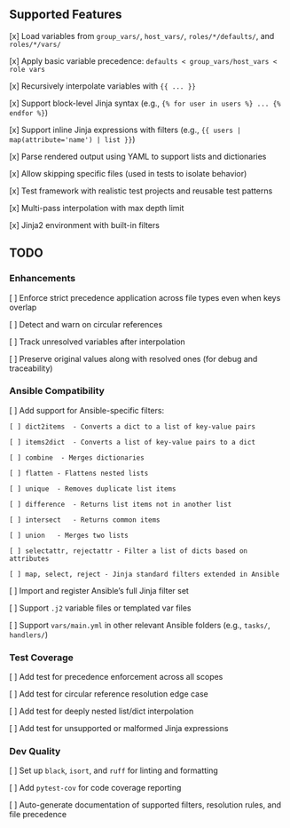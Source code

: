 ## Supported Features

[x] Load variables from `group_vars/`, `host_vars/`, `roles/*/defaults/`, and `roles/*/vars/`

[x] Apply basic variable precedence: `defaults < group_vars/host_vars < role vars`

[x] Recursively interpolate variables with `{{ ... }}`

[x] Support block-level Jinja syntax (e.g., `{% for user in users %} ... {% endfor %}`)

[x] Support inline Jinja expressions with filters (e.g., `{{ users | map(attribute='name') | list }}`)

[x] Parse rendered output using YAML to support lists and dictionaries

[x] Allow skipping specific files (used in tests to isolate behavior)

[x] Test framework with realistic test projects and reusable test patterns

[x] Multi-pass interpolation with max depth limit

[x] Jinja2 environment with built-in filters

## TODO

### Enhancements

[ ] Enforce strict precedence application across file types even when keys overlap

[ ] Detect and warn on circular references

[ ] Track unresolved variables after interpolation

[ ] Preserve original values along with resolved ones (for debug and traceability)

### Ansible Compatibility

[ ] Add support for Ansible-specific filters:

    [ ] dict2items	- Converts a dict to a list of key-value pairs

    [ ] items2dict	- Converts a list of key-value pairs to a dict

    [ ] combine	 - Merges dictionaries

    [ ] flatten	- Flattens nested lists

    [ ] unique	- Removes duplicate list items

    [ ] difference	- Returns list items not in another list

    [ ] intersect	- Returns common items

    [ ] union	- Merges two lists

    [ ] selectattr, rejectattr - Filter a list of dicts based on attributes
    
    [ ] map, select, reject - Jinja standard filters extended in Ansible

[ ] Import and register Ansible’s full Jinja filter set

[ ] Support `.j2` variable files or templated var files

[ ] Support `vars/main.yml` in other relevant Ansible folders (e.g., `tasks/`, `handlers/`)

### Test Coverage

[ ] Add test for precedence enforcement across all scopes

[ ] Add test for circular reference resolution edge case

[ ] Add test for deeply nested list/dict interpolation

[ ] Add test for unsupported or malformed Jinja expressions

### Dev Quality

[ ] Set up `black`, `isort`, and `ruff` for linting and formatting

[ ] Add `pytest-cov` for code coverage reporting

[ ] Auto-generate documentation of supported filters, resolution rules, and file precedence
